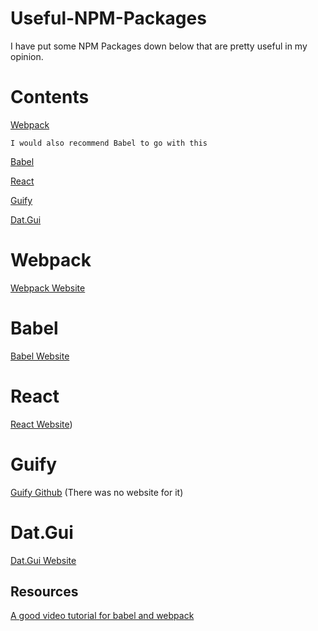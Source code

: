 # Useful-NPM-Packages
I have put some NPM Packages down below that are pretty useful in my opinion. 

# Contents
  [Webpack]()
  
    I would also recommend Babel to go with this
    
  [Babel]()
  
  [React]()
  
  [Guify]()
  
  [Dat.Gui]()
  
 
 # Webpack
 
  [Webpack Website](https://webpack.js.org/guides/getting-started/)
  
  # Babel
 
  [Babel Website](https://babeljs.io/)    
  
 # React
 
  [React Website](https://reactjs.org/))
 
 # Guify
 
  [Guify Github]() (There was no website for it)
 
 # Dat.Gui
 
  [Dat.Gui Website]()
  
 ## Resources
 
  [A good video tutorial for babel and webpack](https://www.youtube.com/watch?v=iWUR04B42Hc)
 
